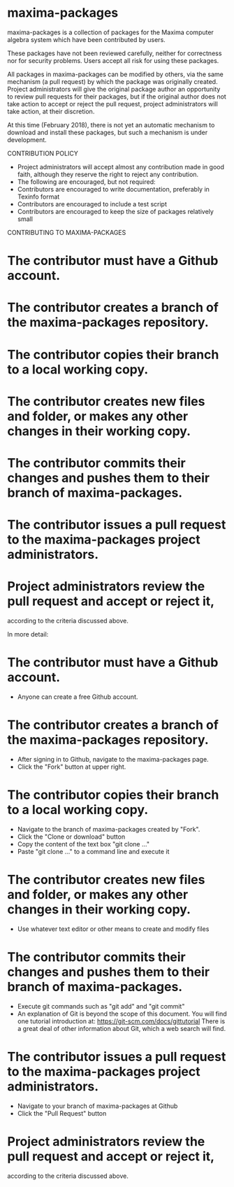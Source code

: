 # maxima-packages

maxima-packages is a collection of packages for the Maxima computer algebra system
which have been contributed by users.

These packages have not been reviewed carefully,
neither for correctness nor for security problems.
Users accept all risk for using these packages.

All packages in maxima-packages can be modified by others,
via the same mechanism (a pull request) by which the package was originally created.
Project administrators will give the original package author an opportunity
to review pull requests for their packages,
but if the original author does not take action to accept or reject the pull request,
project administrators will take action, at their discretion.

At this time (February 2018), there is not yet an automatic mechanism
to download and install these packages, but such a mechanism is under development.

CONTRIBUTION POLICY

 * Project administrators will accept almost any contribution made in good faith,
   although they reserve the right to reject any contribution.
 * The following are encouraged, but not required:
  * Contributors are encouraged to write documentation, preferably in Texinfo format
  * Contributors are encouraged to include a test script
  * Contributors are encouraged to keep the size of packages relatively small

CONTRIBUTING TO MAXIMA-PACKAGES

 # The contributor must have a Github account.
 # The contributor creates a branch of the maxima-packages repository.
 # The contributor copies their branch to a local working copy.
 # The contributor creates new files and folder, or makes any other changes in their working copy.
 # The contributor commits their changes and pushes them to their branch of maxima-packages.
 # The contributor issues a pull request to the maxima-packages project administrators.
 # Project administrators review the pull request and accept or reject it,
   according to the criteria discussed above.

In more detail:

 # The contributor must have a Github account.
  * Anyone can create a free Github account.
 # The contributor creates a branch of the maxima-packages repository.
  * After signing in to Github, navigate to the maxima-packages page.
  * Click the "Fork" button at upper right.
 # The contributor copies their branch to a local working copy.
  * Navigate to the branch of maxima-packages created by "Fork".
  * Click the "Clone or download" button
  * Copy the content of the text box "git clone ..."
  * Paste "git clone ..." to a command line and execute it
 # The contributor creates new files and folder, or makes any other changes in their working copy.
  * Use whatever text editor or other means to create and modify files
 # The contributor commits their changes and pushes them to their branch of maxima-packages.
  * Execute git commands such as "git add" and "git commit"
  * An explanation of Git is beyond the scope of this document.
    You will find one tutorial introduction at: https://git-scm.com/docs/gittutorial
    There is a great deal of other information about Git, which a web search will find.
 # The contributor issues a pull request to the maxima-packages project administrators.
  * Navigate to your branch of maxima-packages at Github
  * Click the "Pull Request" button
 # Project administrators review the pull request and accept or reject it,
   according to the criteria discussed above.
